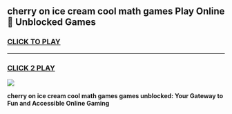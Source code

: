
## cherry on ice cream cool math games Play Online 👋 Unblocked Games
<h3>
<a href="https://news.freeplayer.one?title=cherry_on_ice_cream_cool_math_games&ref=17CMG">CLICK TO PLAY</a></h3>
<hr>

<h3>
<a href="https://news.freeplayer.one?title=cherry_on_ice_cream_cool_math_games&ref=17CMG">CLICK 2 PLAY</a>
  
</h3>

<a href="https://news.freeplayer.one?title=cherry_on_ice_cream_cool_math_games&ref=17CMG/"><img src="https://clearcache.store/games.png"></a>


**cherry on ice cream cool math games games unblocked: Your Gateway to Fun and Accessible Online Gaming**
